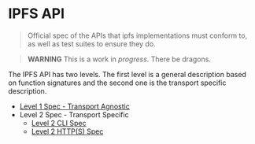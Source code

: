 # IPFS API

> Official spec of the APIs that ipfs implementations must conform to, as well as test suites to ensure they do.

> **WARNING** This is a work in *progress*. There be dragons.

The IPFS API has two levels. The first level is a general description based on function signatures and the second one is the transport specific description.

* [Level 1 Spec - Transport Agnostic](level1.md)
* Level 2 Spec - Transport Specific
  * [Level 2 CLI Spec](level2/cli.md)
  * [Level 2 HTTP(S) Spec](level2/http.md)
